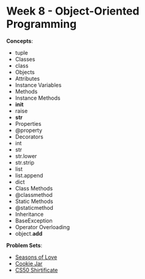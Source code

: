 # Week 8 - Object-Oriented Programming

**Concepts**:
- tuple
- Classes
- class
- Objects
- Attributes
- Instance Variables
- Methods
- Instance Methods
- __init__
- raise
- __str__
- Properties
- @property
- Decorators
- int
- str
- str.lower
- str.strip
- list
- list.append
- dict
- Class Methods
- @classmethod
- Static Methods
- @staticmethod
- Inheritance
- BaseException
- Operator Overloading
- object.__add__

**Problem Sets**:

- [Seasons of Love](https://github.com/Snoower/cs50p-introduction-to-programming-with-python/tree/main/week-8/problem-sets/seasons)
- [Cookie Jar]()
- [CS50 Shirtificate]()


